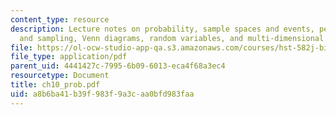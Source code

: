 ```yaml
---
content_type: resource
description: Lecture notes on probability, sample spaces and events, permutations
  and sampling, Venn diagrams, random variables, and multi-dimensional random vectors.
file: https://ol-ocw-studio-app-qa.s3.amazonaws.com/courses/hst-582j-biomedical-signal-and-image-processing-spring-2007/a8b6ba41b39f983f9a3caa0bfd983faa_ch10_prob.pdf
file_type: application/pdf
parent_uid: 4441427c-7995-6b09-6013-eca4f68a3ec4
resourcetype: Document
title: ch10_prob.pdf
uid: a8b6ba41-b39f-983f-9a3c-aa0bfd983faa
---
```

